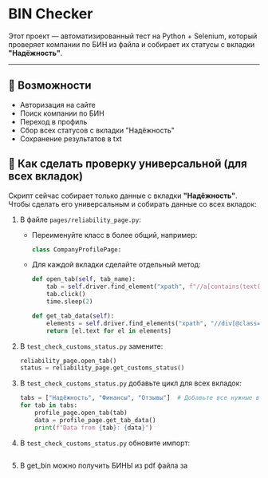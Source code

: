 # BIN Checker

Этот проект — автоматизированный тест на Python + Selenium, который проверяет компании по БИН из файла и собирает их статусы с вкладки **"Надёжность"**.

---

## 🚀 Возможности
- Авторизация на сайте  
- Поиск компании по БИН  
- Переход в профиль  
- Сбор всех статусов с вкладки "Надёжность"  
- Сохранение результатов в txt


## 🔧 Как сделать проверку универсальной (для всех вкладок)

Скрипт сейчас собирает только данные с вкладки **"Надёжность"**.  
Чтобы сделать его универсальным и собирать данные со всех вкладок:

1. В файле `pages/reliability_page.py`:
   - Переименуйте класс в более общий, например:
     ```python
     class CompanyProfilePage:
     ```
   - Для каждой вкладки сделайте отдельный метод:
     ```python
     def open_tab(self, tab_name):
         tab = self.driver.find_element("xpath", f"//a[contains(text(), '{tab_name}')]")
         tab.click()
         time.sleep(2)

     def get_tab_data(self):
         elements = self.driver.find_elements("xpath", "//div[@class='status-block']")
         return [el.text for el in elements]
     ```

2. В `test_check_customs_status.py` замените:
   ```python
   reliability_page.open_tab()
   status = reliability_page.get_customs_status()

3. В `test_check_customs_status.py` добавьте цикл для всех вкладок:
   ```python
   tabs = ["Надёжность", "Финансы", "Отзывы"]  # Добавьте все нужные вкладки
   for tab in tabs:
       profile_page.open_tab(tab)
       data = profile_page.get_tab_data()
       print(f"Data from {tab}: {data}")
   ```
4. В `test_check_customs_status.py` обновите импорт:
   ```python

5. В get_bin можно получить БИНЫ из pdf файла за